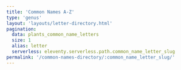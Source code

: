 ```yaml
---
title: 'Common Names A-Z'
type: 'genus'
layout: 'layouts/letter-directory.html'
pagination:
  data: plants_common_name_letters
  size: 1
  alias: letter
  serverless: eleventy.serverless.path.common_name_letter_slug
permalink: '/common-names-directory/:common_name_letter_slug/'
---
```

